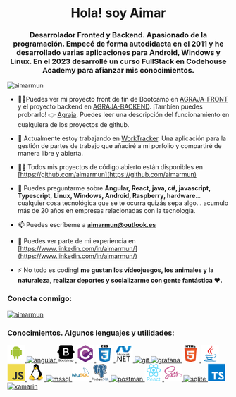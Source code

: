 <h1 align="center">Hola! soy Aimar</h1>  
<h3 align="center">Desarrolador Fronted y Backend. Apasionado de la programación. Empecé de forma autodidacta en el 2011 y he desarrollado varias aplicaciones para Android, Windows y Linux. En el 2023 desarrollé un curso FullStack en Codehouse Academy para afianzar mis conocimientos.</h3>

<p align="left"> <img src="https://komarev.com/ghpvc/?username=aimarmun&label=Profile%20views&color=0e75b6&style=flat" alt="aimarmun" /> </p>

- 🧑‍🎓Puedes ver mi proyecto front de fin de Bootcamp en  [AGRAJA-FRONT](https://github.com/aimarmun/AGRAJA-FRONT) y el proyecto backend en [AGRAJA-BACKEND](https://github.com/aimarmun/AGRAJA-BACKEND). ¡Tambíen puedes probrarlo! 👉 [Agraja](https://slit4.me/sgdhn). Puedes leer una descripción del funcionamiento en cualquiera de los proyectos de github.

- 🔭 Actualmente estoy trabajando en [WorkTracker](https://github.com/aimarmun/WorkTracker). Una aplicación para la gestión de partes de trabajo que añadiré a mi porfolio y compartiré de manera libre y abierta.

- 👨‍💻 Todos mis proyectos de código abierto están disponibles en [https://github.com/aimarmun](https://github.com/aimarmun)  

- 💬 Puedes preguntarme sobre **Angular, React, java, c#, javascript, Typescript**, **Linux, Windows, Android, Raspberry, hardware**... cualquier cosa tecnológica que se te ocurra quizás sepa algo... acumulo más de 20 años en empresas relacionadas con la tecnología.

- 📫 Puedes escríbeme a **aimarmun@outlook.es**  

- 📄 Puedes ver parte de mi experiencia en [https://www.linkedin.com/in/aimarmun/](https://www.linkedin.com/in/aimarmun/)  

- ⚡ No todo es coding! **me gustan los vídeojuegos, los animales y la naturaleza, realizar deportes y socializarme con gente fantástica ♥️.**  

<h3 align="left">Conecta conmigo:</h3>  
<p align="left">  
<a href="https://linkedin.com/in/aimarmun" target="blank"><img align="center" src="https://raw.githubusercontent.com/rahuldkjain/github-profile-readme-generator/master/src/images/icons/Social/linked-in-alt.svg" alt="aimarmun" height="30" width="40" /></a>  
</p>

<h3 align="left">Conocimientos. Algunos lenguajes y utilidades:</h3>  
<p align="left"> <a href="https://developer.android.com" target="_blank" rel="noreferrer"> <img src="https://raw.githubusercontent.com/devicons/devicon/master/icons/android/android-original-wordmark.svg" alt="android" width="40" height="40"/> </a> <a href="https://angular.io" target="_blank" rel="noreferrer"> <img src="https://angular.io/assets/images/logos/angular/angular.svg" alt="angular" width="40" height="40"/> </a> <a href="https://getbootstrap.com" target="_blank" rel="noreferrer"> <img src="https://raw.githubusercontent.com/devicons/devicon/master/icons/bootstrap/bootstrap-plain-wordmark.svg" alt="bootstrap" width="40" height="40"/> </a> <a href="https://www.w3schools.com/cs/" target="_blank" rel="noreferrer"> <img src="https://raw.githubusercontent.com/devicons/devicon/master/icons/csharp/csharp-original.svg" alt="csharp" width="40" height="40"/> </a> <a href="https://www.w3schools.com/css/" target="_blank" rel="noreferrer"> <img src="https://raw.githubusercontent.com/devicons/devicon/master/icons/css3/css3-original-wordmark.svg" alt="css3" width="40" height="40"/> </a> <a href="https://dotnet.microsoft.com/" target="_blank" rel="noreferrer"> <img src="https://raw.githubusercontent.com/devicons/devicon/master/icons/dot-net/dot-net-original-wordmark.svg" alt="dotnet" width="40" height="40"/> </a> <a href="https://git-scm.com/" target="_blank" rel="noreferrer"> <img src="https://www.vectorlogo.zone/logos/git-scm/git-scm-icon.svg" alt="git" width="40" height="40"/> </a> <a href="https://grafana.com" target="_blank" rel="noreferrer"> <img src="https://www.vectorlogo.zone/logos/grafana/grafana-icon.svg" alt="grafana" width="40" height="40"/> </a> <a href="https://www.w3.org/html/" target="_blank" rel="noreferrer"> <img src="https://raw.githubusercontent.com/devicons/devicon/master/icons/html5/html5-original-wordmark.svg" alt="html5" width="40" height="40"/> </a> <a href="https://www.java.com" target="_blank" rel="noreferrer"> <img src="https://raw.githubusercontent.com/devicons/devicon/master/icons/java/java-original.svg" alt="java" width="40" height="40"/> </a> <a href="https://developer.mozilla.org/en-US/docs/Web/JavaScript" target="_blank" rel="noreferrer"> <img src="https://raw.githubusercontent.com/devicons/devicon/master/icons/javascript/javascript-original.svg" alt="javascript" width="40" height="40"/> </a> <a href="https://www.linux.org/" target="_blank" rel="noreferrer"> <img src="https://raw.githubusercontent.com/devicons/devicon/master/icons/linux/linux-original.svg" alt="linux" width="40" height="40"/> </a> <a href="https://www.microsoft.com/en-us/sql-server" target="_blank" rel="noreferrer"> <img src="https://www.svgrepo.com/show/303229/microsoft-sql-server-logo.svg" alt="mssql" width="40" height="40"/> </a> <a href="https://www.mysql.com/" target="_blank" rel="noreferrer"> <img src="https://raw.githubusercontent.com/devicons/devicon/master/icons/mysql/mysql-original-wordmark.svg" alt="mysql" width="40" height="40"/> </a> <a href="https://www.postgresql.org" target="_blank" rel="noreferrer"> <img src="https://raw.githubusercontent.com/devicons/devicon/master/icons/postgresql/postgresql-original-wordmark.svg" alt="postgresql" width="40" height="40"/> </a> <a href="https://postman.com" target="_blank" rel="noreferrer"> <img src="https://www.vectorlogo.zone/logos/getpostman/getpostman-icon.svg" alt="postman" width="40" height="40"/> </a> <a href="https://reactjs.org/" target="_blank" rel="noreferrer"> <img src="https://raw.githubusercontent.com/devicons/devicon/master/icons/react/react-original-wordmark.svg" alt="react" width="40" height="40"/> </a> <a href="https://sass-lang.com" target="_blank" rel="noreferrer"> <img src="https://raw.githubusercontent.com/devicons/devicon/master/icons/sass/sass-original.svg" alt="sass" width="40" height="40"/> </a> <a href="https://www.sqlite.org/" target="_blank" rel="noreferrer"> <img src="https://www.vectorlogo.zone/logos/sqlite/sqlite-icon.svg" alt="sqlite" width="40" height="40"/> </a> <a href="https://www.typescriptlang.org/" target="_blank" rel="noreferrer"> <img src="https://raw.githubusercontent.com/devicons/devicon/master/icons/typescript/typescript-original.svg" alt="typescript" width="40" height="40"/> </a> <a href="https://dotnet.microsoft.com/apps/xamarin" target="_blank" rel="noreferrer"> <img src="https://raw.githubusercontent.com/detain/svg-logos/780f25886640cef088af994181646db2f6b1a3f8/svg/xamarin.svg" alt="xamarin" width="40" height="40"/> </a> </p>
